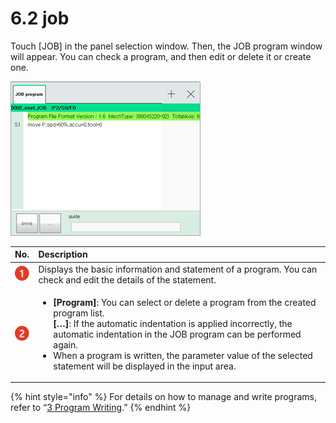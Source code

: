# 6.2 job

Touch \[JOB\] in the panel selection window. Then, the JOB program window will appear. You can check a program, and then edit or delete it or create one.

![Figure 33 JOB Program](../.gitbook/assets/image%20%28397%29.png)



<table>
  <thead>
    <tr>
      <th style="text-align:left">No.</th>
      <th style="text-align:left">Description</th>
    </tr>
  </thead>
  <tbody>
    <tr>
      <td style="text-align:left">
        <img src="../.gitbook/assets/c1.png" alt/>
      </td>
      <td style="text-align:left">Displays the basic information and statement of a program. You can check
        and edit the details of the statement.</td>
    </tr>
    <tr>
      <td style="text-align:left">
        <img src="../.gitbook/assets/c2.png" alt/>
      </td>
      <td style="text-align:left">
        <ul>
          <li><b>[Program]</b>: You can select or delete a program from the created
            program list.
            <br /><b>[&#x2026;]</b>: If the automatic indentation is applied incorrectly,
            the automatic indentation in the JOB program can be performed again.</li>
          <li>When a program is written, the parameter value of the selected statement
            will be displayed in the input area.</li>
        </ul>
      </td>
    </tr>
  </tbody>
</table>

{% hint style="info" %}
For details on how to manage and write programs, refer to “[3 Program Writing](../3-programming/).”
{% endhint %}




